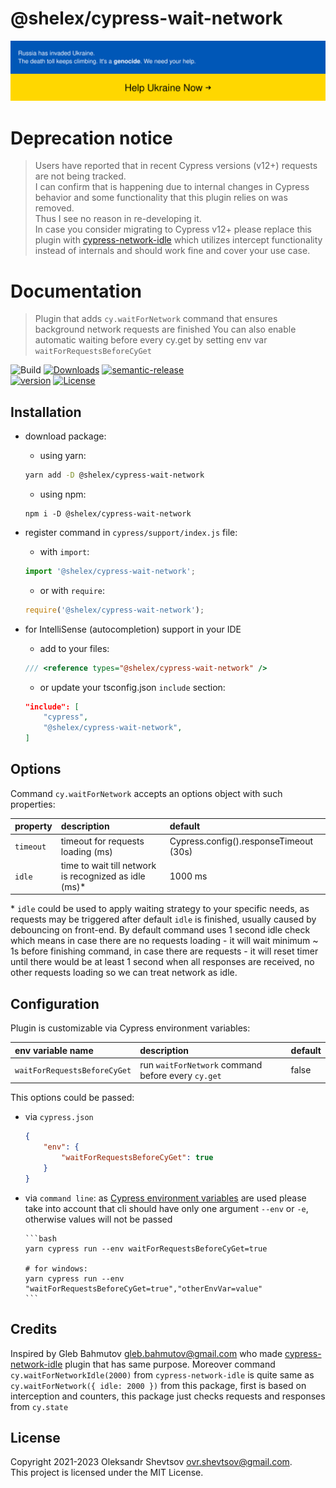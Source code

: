 # @shelex/cypress-wait-network

[![SWUbanner](https://raw.githubusercontent.com/vshymanskyy/StandWithUkraine/main/banner2-direct.svg)](https://vshymanskyy.github.io/StandWithUkraine/)

# Deprecation notice

> Users have reported that in recent Cypress versions (v12+) requests are not being tracked.    
> I can confirm that is happening due to internal changes in Cypress behavior and some functionality that this plugin relies on was removed.  
> Thus I see no reason in re-developing it.  
> In case you consider migrating to Cypress v12+ please replace this plugin with [cypress-network-idle](https://github.com/bahmutov/cypress-network-idle) which utilizes intercept functionality instead of internals and should work fine and cover your use case.   


# Documentation

> Plugin that adds `cy.waitForNetwork` command that ensures background network requests are finished
> You can also enable automatic waiting before every cy.get by setting env var `waitForRequestsBeforeCyGet`

![Build][gh-image]
[![Downloads][downloads-image]][npm-url]
[![semantic-release][semantic-image]][semantic-url]  
[![version][version-image]][npm-url]
[![License][license-image]][license-url]

## Installation

-   download package:

    -   using yarn:

    ```bash
    yarn add -D @shelex/cypress-wait-network
    ```

    -   using npm:

    ```
    npm i -D @shelex/cypress-wait-network
    ```

-   register command in `cypress/support/index.js` file:

    -   with `import`:

    ```js
    import '@shelex/cypress-wait-network';
    ```

    -   or with `require`:

    ```js
    require('@shelex/cypress-wait-network');
    ```

-   for IntelliSense (autocompletion) support in your IDE

    -   add to your files:

    ```js
    /// <reference types="@shelex/cypress-wait-network" />
    ```

    -   or update your tsconfig.json `include` section:

    ```json
    "include": [
        "cypress",
        "@shelex/cypress-wait-network",
    ]
    ```

## Options

Command `cy.waitForNetwork` accepts an options object with such properties:

| property  | description                                            | default                                |
| :-------- | :----------------------------------------------------- | :------------------------------------- |
| `timeout` | timeout for requests loading (ms)                      | Cypress.config().responseTimeout (30s) |
| `idle`    | time to wait till network is recognized as idle (ms)\* | 1000 ms                                |

\* `idle` could be used to apply waiting strategy to your specific needs, as requests may be triggered after default `idle` is finished, usually caused by debouncing on front-end. By default command uses 1 second idle check which means in case there are no requests loading - it will wait minimum ~ 1s before finishing command, in case there are requests - it will reset timer until there would be at least 1 second when all responses are received, no other requests loading so we can treat network as idle.

## Configuration

Plugin is customizable via Cypress environment variables:

| env variable name            | description                                        | default |
| :--------------------------- | :------------------------------------------------- | :------ |
| `waitForRequestsBeforeCyGet` | run `waitForNetwork` command before every `cy.get` | false   |

This options could be passed:

-   via `cypress.json`

    ```json
    {
        "env": {
            "waitForRequestsBeforeCyGet": true
        }
    }
    ```

-   via `command line`:
    as [Cypress environment variables](https://docs.cypress.io/guides/guides/environment-variables#Option-4-env) are used please take into account that cli should have only one argument `--env` or `-e`, otherwise values will not be passed

        ```bash
        yarn cypress run --env waitForRequestsBeforeCyGet=true

        # for windows:
        yarn cypress run --env  "waitForRequestsBeforeCyGet=true","otherEnvVar=value"
        ```

## Credits

Inspired by Gleb Bahmutov <gleb.bahmutov@gmail.com> who made [cypress-network-idle](https://github.com/bahmutov/cypress-network-idle) plugin that has same purpose. Moreover command `cy.waitForNetworkIdle(2000)` from `cypress-network-idle` is quite same as `cy.waitForNetwork({ idle: 2000 })` from this package, first is based on interception and counters, this package just checks requests and responses from `cy.state`

## License

Copyright 2021-2023 Oleksandr Shevtsov <ovr.shevtsov@gmail.com>.  
This project is licensed under the MIT License.

[npm-url]: https://npmjs.com/package/@shelex/cypress-wait-network
[gh-image]: https://github.com/Shelex/cypress-wait-network/workflows/build/badge.svg?branch=master
[types-path]: ./index.d.ts
[semantic-image]: https://img.shields.io/badge/%20%20%F0%9F%93%A6%F0%9F%9A%80-semantic--release-e10079.svg
[semantic-url]: https://github.com/semantic-release/semantic-release
[license-image]: https://img.shields.io/npm/l/@shelex/cypress-wait-network
[license-url]: https://opensource.org/licenses/MIT
[version-image]: https://badgen.net/npm/v/@shelex/cypress-wait-network/latest
[downloads-image]: https://badgen.net/npm/dt/@shelex/cypress-wait-network
